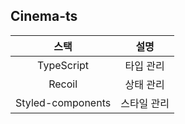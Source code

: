 ## Cinema-ts

|       스택        |    설명     |
| :---------------: | :---------: |
|    TypeScript     |  타입 관리  |
|      Recoil       |  상태 관리  |
| Styled-components | 스타일 관리 |

<!--
|   react-hook-form   |   폼 관리    |
| react-beautiful-dnd | 드래그앤드롭 |
|    framer-motion    |  애니메이션  |
 -->
